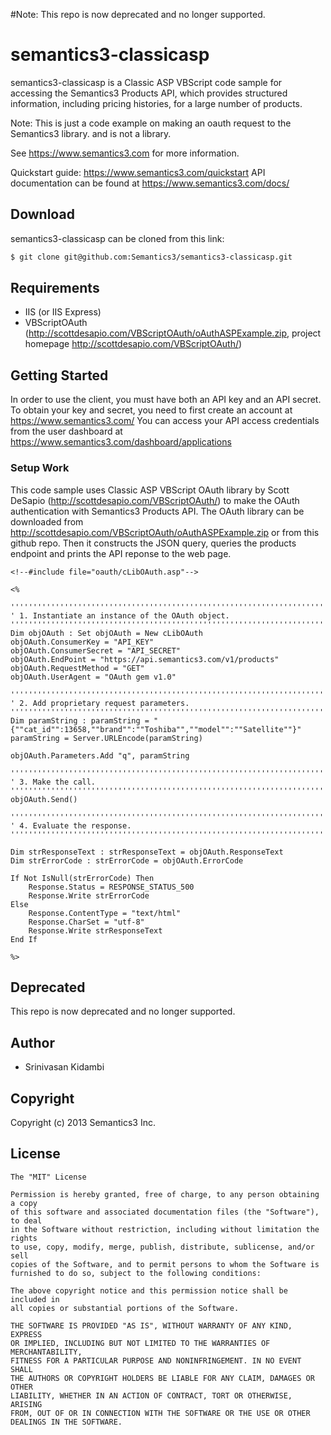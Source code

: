 #Note: This repo is now deprecated and no longer supported. 

# semantics3-classicasp

semantics3-classicasp is a Classic ASP VBScript code sample for accessing the Semantics3 Products API, which provides structured information, including pricing histories, for a large number of products.

Note: This is just a code example on making an oauth request to the Semantics3 library. and is not a library.

See https://www.semantics3.com for more information.

Quickstart guide: https://www.semantics3.com/quickstart
API documentation can be found at https://www.semantics3.com/docs/

## Download

semantics3-classicasp can be cloned from this link:
```bash
$ git clone git@github.com:Semantics3/semantics3-classicasp.git
```

## Requirements

* IIS (or IIS Express)
* VBScriptOAuth (http://scottdesapio.com/VBScriptOAuth/oAuthASPExample.zip, project homepage http://scottdesapio.com/VBScriptOAuth/)

## Getting Started

In order to use the client, you must have both an API key and an API secret. To obtain your key and secret, you need to first create an account at
https://www.semantics3.com/
You can access your API access credentials from the user dashboard at https://www.semantics3.com/dashboard/applications

### Setup Work

This code sample uses Classic ASP VBScript OAuth library by Scott DeSapio (http://scottdesapio.com/VBScriptOAuth/) to make the OAuth authentication with Semantics3 Products API. The OAuth library can be downloaded from http://scottdesapio.com/VBScriptOAuth/oAuthASPExample.zip or from this github repo.
Then it constructs the JSON query, queries the products endpoint and prints the API reponse to the web page.


```vbscript
<!--#include file="oauth/cLibOAuth.asp"-->

<%
    
'''''''''''''''''''''''''''''''''''''''''''''''''''''''''''''''''''''''''''''''
' 1. Instantiate an instance of the OAuth object.
'''''''''''''''''''''''''''''''''''''''''''''''''''''''''''''''''''''''''''''''
Dim objOAuth : Set objOAuth = New cLibOAuth
objOAuth.ConsumerKey = "API_KEY"
objOAuth.ConsumerSecret = "API_SECRET"
objOAuth.EndPoint = "https://api.semantics3.com/v1/products"
objOAuth.RequestMethod = "GET"
objOAuth.UserAgent = "OAuth gem v1.0"

'''''''''''''''''''''''''''''''''''''''''''''''''''''''''''''''''''''''''''''''
' 2. Add proprietary request parameters.
'''''''''''''''''''''''''''''''''''''''''''''''''''''''''''''''''''''''''''''''
Dim paramString : paramString = "{""cat_id"":13658,""brand"":""Toshiba"",""model"":""Satellite""}"
paramString = Server.URLEncode(paramString)

objOAuth.Parameters.Add "q", paramString

'''''''''''''''''''''''''''''''''''''''''''''''''''''''''''''''''''''''''''''''
' 3. Make the call.
'''''''''''''''''''''''''''''''''''''''''''''''''''''''''''''''''''''''''''''''
objOAuth.Send()

'''''''''''''''''''''''''''''''''''''''''''''''''''''''''''''''''''''''''''''''
' 4. Evaluate the response.
'''''''''''''''''''''''''''''''''''''''''''''''''''''''''''''''''''''''''''''''

Dim strResponseText : strResponseText = objOAuth.ResponseText
Dim strErrorCode : strErrorCode = objOAuth.ErrorCode

If Not IsNull(strErrorCode) Then
    Response.Status = RESPONSE_STATUS_500
    Response.Write strErrorCode
Else
    Response.ContentType = "text/html"
    Response.CharSet = "utf-8"
    Response.Write strResponseText
End If

%>
```

## Deprecated

This repo is now deprecated and no longer supported. 

## Author

* Srinivasan Kidambi

## Copyright

Copyright (c) 2013 Semantics3 Inc.

## License

    The "MIT" License
    
    Permission is hereby granted, free of charge, to any person obtaining a copy
    of this software and associated documentation files (the "Software"), to deal
    in the Software without restriction, including without limitation the rights
    to use, copy, modify, merge, publish, distribute, sublicense, and/or sell
    copies of the Software, and to permit persons to whom the Software is
    furnished to do so, subject to the following conditions:
    
    The above copyright notice and this permission notice shall be included in
    all copies or substantial portions of the Software.
    
    THE SOFTWARE IS PROVIDED "AS IS", WITHOUT WARRANTY OF ANY KIND, EXPRESS
    OR IMPLIED, INCLUDING BUT NOT LIMITED TO THE WARRANTIES OF MERCHANTABILITY,
    FITNESS FOR A PARTICULAR PURPOSE AND NONINFRINGEMENT. IN NO EVENT SHALL
    THE AUTHORS OR COPYRIGHT HOLDERS BE LIABLE FOR ANY CLAIM, DAMAGES OR OTHER
    LIABILITY, WHETHER IN AN ACTION OF CONTRACT, TORT OR OTHERWISE, ARISING
    FROM, OUT OF OR IN CONNECTION WITH THE SOFTWARE OR THE USE OR OTHER
    DEALINGS IN THE SOFTWARE.

